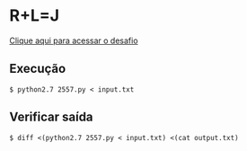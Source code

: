 # R+L=J
[Clique aqui para acessar o desafio](https://www.urionlinejudge.com.br/judge/pt/problems/view/2557)

## Execução
```
$ python2.7 2557.py < input.txt
```

## Verificar saída
```
$ diff <(python2.7 2557.py < input.txt) <(cat output.txt)
```